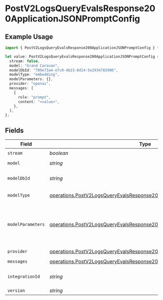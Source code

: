 # PostV2LogsQueryEvalsResponse200ApplicationJSONPromptConfig

## Example Usage

```typescript
import { PostV2LogsQueryEvalsResponse200ApplicationJSONPromptConfig } from "orq-poc-typescript-multi-env-version/models/operations";

let value: PostV2LogsQueryEvalsResponse200ApplicationJSONPromptConfig = {
  stream: false,
  model: "Grand Caravan",
  modelDbId: "709e73a4-e7c0-4b23-8d14-5e2934782996",
  modelType: "embedding",
  modelParameters: {},
  provider: "openai",
  messages: [
    {
      role: "prompt",
      content: "<value>",
    },
  ],
};
```

## Fields

| Field                                                                                                                                                                | Type                                                                                                                                                                 | Required                                                                                                                                                             | Description                                                                                                                                                          |
| -------------------------------------------------------------------------------------------------------------------------------------------------------------------- | -------------------------------------------------------------------------------------------------------------------------------------------------------------------- | -------------------------------------------------------------------------------------------------------------------------------------------------------------------- | -------------------------------------------------------------------------------------------------------------------------------------------------------------------- |
| `stream`                                                                                                                                                             | *boolean*                                                                                                                                                            | :heavy_check_mark:                                                                                                                                                   | N/A                                                                                                                                                                  |
| `model`                                                                                                                                                              | *string*                                                                                                                                                             | :heavy_check_mark:                                                                                                                                                   | N/A                                                                                                                                                                  |
| `modelDbId`                                                                                                                                                          | *string*                                                                                                                                                             | :heavy_check_mark:                                                                                                                                                   | The id of the resource                                                                                                                                               |
| `modelType`                                                                                                                                                          | [operations.PostV2LogsQueryEvalsResponse200ApplicationJSONModelType](../../models/operations/postv2logsqueryevalsresponse200applicationjsonmodeltype.md)             | :heavy_check_mark:                                                                                                                                                   | The type of the model                                                                                                                                                |
| `modelParameters`                                                                                                                                                    | [operations.PostV2LogsQueryEvalsResponse200ApplicationJSONModelParameters](../../models/operations/postv2logsqueryevalsresponse200applicationjsonmodelparameters.md) | :heavy_check_mark:                                                                                                                                                   | Model Parameters: Not all parameters apply to every model                                                                                                            |
| `provider`                                                                                                                                                           | [operations.PostV2LogsQueryEvalsResponse200ApplicationJSONProvider](../../models/operations/postv2logsqueryevalsresponse200applicationjsonprovider.md)               | :heavy_check_mark:                                                                                                                                                   | N/A                                                                                                                                                                  |
| `messages`                                                                                                                                                           | [operations.PostV2LogsQueryEvalsResponse200ApplicationJSONMessages](../../models/operations/postv2logsqueryevalsresponse200applicationjsonmessages.md)[]             | :heavy_check_mark:                                                                                                                                                   | N/A                                                                                                                                                                  |
| `integrationId`                                                                                                                                                      | *string*                                                                                                                                                             | :heavy_minus_sign:                                                                                                                                                   | The id of the resource                                                                                                                                               |
| `version`                                                                                                                                                            | *string*                                                                                                                                                             | :heavy_minus_sign:                                                                                                                                                   | N/A                                                                                                                                                                  |